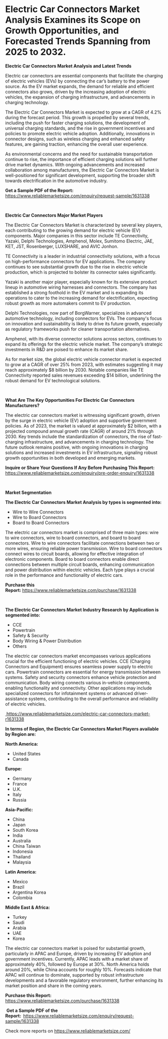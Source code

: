<p><h1>Electric Car Connectors Market Analysis Examines its Scope on Growth Opportunities, and Forecasted Trends Spanning from 2025 to 2032.</h1></p><p><strong>Electric Car Connectors Market Analysis and Latest Trends</strong></p>
<p><p>Electric car connectors are essential components that facilitate the charging of electric vehicles (EVs) by connecting the car’s battery to the power source. As the EV market expands, the demand for reliable and efficient connectors also grows, driven by the increasing adoption of electric vehicles, the expansion of charging infrastructure, and advancements in charging technology.</p><p>The Electric Car Connectors Market is expected to grow at a CAGR of 4.2% during the forecast period. This growth is propelled by several trends, including the push for faster charging solutions, the development of universal charging standards, and the rise in government incentives and policies to promote electric vehicle adoption. Additionally, innovations in connector designs, such as wireless charging and enhanced safety features, are gaining traction, enhancing the overall user experience.</p><p>As environmental concerns and the need for sustainable transportation continue to rise, the importance of efficient charging solutions will further drive market dynamics. With ongoing advancements and increased collaboration among manufacturers, the Electric Car Connectors Market is well-positioned for significant development, supporting the broader shift towards electrification in the automotive industry.</p></p>
<p><strong>Get a Sample PDF of the Report:&nbsp;</strong> <a href="https://www.reliablemarketsize.com/enquiry/request-sample/1631338?utm_campaign=2778&utm_medium=2&utm_source=Github&utm_content=ia&utm_term=30032025&utm_id=electric-car-connectors">https://www.reliablemarketsize.com/enquiry/request-sample/1631338</a></p>
<p>&nbsp;</p>
<p><strong>Electric Car Connectors Major Market Players</strong></p>
<p><p>The Electric Car Connectors Market is characterized by several key players, each contributing to the growing demand for electric vehicle (EV) components. Major companies in this sector include TE Connectivity, Yazaki, Delphi Technologies, Amphenol, Molex, Sumitomo Electric, JAE, KET, JST, Rosenberger, LUXSHARE, and AVIC Jonhon.</p><p>TE Connectivity is a leader in industrial connectivity solutions, with a focus on high-performance connectors for EV applications. The company continues to see substantial growth due to the rise in electric vehicle production, which is projected to bolster its connector sales significantly. </p><p>Yazaki is another major player, especially known for its extensive product lineup in automotive wiring harnesses and connectors. The company has established a strong foothold in the EV market and is expanding its operations to cater to the increasing demand for electrification, expecting robust growth as more automakers commit to EV production.</p><p>Delphi Technologies, now part of BorgWarner, specializes in advanced automotive technology, including connectors for EVs. The company's focus on innovation and sustainability is likely to drive its future growth, especially as regulatory frameworks push for cleaner transportation alternatives.</p><p>Amphenol, with its diverse connector solutions across sectors, continues to expand its offerings for the electric vehicle market. The company’s strategic investments in R&D are poised to enhance its market share.</p><p>As for market size, the global electric vehicle connector market is expected to grow at a CAGR of over 25% from 2023, with estimates suggesting it may reach approximately $8 billion by 2030. Notable companies like TE Connectivity reported sales revenues exceeding $14 billion, underlining the robust demand for EV technological solutions.</p></p>
<p>&nbsp;</p>
<p><strong>What Are The Key Opportunities For Electric Car Connectors Manufacturers?</strong></p>
<p><p>The electric car connectors market is witnessing significant growth, driven by the surge in electric vehicle (EV) adoption and supportive government policies. As of 2023, the market is valued at approximately $2 billion, with a projected compound annual growth rate (CAGR) of around 21% through 2030. Key trends include the standardization of connectors, the rise of fast-charging infrastructure, and advancements in charging technology. The future outlook remains positive, with ongoing innovations in charging solutions and increased investments in EV infrastructure, signaling robust growth opportunities in both developed and emerging markets.</p></p>
<p><strong>Inquire or Share Your Questions If Any Before Purchasing This Report:</strong> <a href="https://www.reliablemarketsize.com/enquiry/pre-order-enquiry/1631338?utm_campaign=2778&utm_medium=2&utm_source=Github&utm_content=ia&utm_term=30032025&utm_id=electric-car-connectors">https://www.reliablemarketsize.com/enquiry/pre-order-enquiry/1631338</a></p>
<p>&nbsp;</p>
<p><strong>Market Segmentation</strong></p>
<p><strong>The Electric Car Connectors Market Analysis by types is segmented into:</strong></p>
<p><ul><li>Wire to Wire Connectors</li><li>Wire to Board Connectors</li><li>Board to Board Connectors</li></ul></p>
<p><p>The electric car connectors market is comprised of three main types: wire to wire connectors, wire to board connectors, and board to board connectors. Wire to wire connectors facilitate connections between two or more wires, ensuring reliable power transmission. Wire to board connectors connect wires to circuit boards, allowing for effective integration of electronic components. Board to board connectors enable direct connections between multiple circuit boards, enhancing communication and power distribution within electric vehicles. Each type plays a crucial role in the performance and functionality of electric cars.</p></p>
<p><strong>Purchase this Report:&nbsp;</strong><a href="https://www.reliablemarketsize.com/purchase/1631338?utm_campaign=2778&utm_medium=2&utm_source=Github&utm_content=ia&utm_term=30032025&utm_id=electric-car-connectors">https://www.reliablemarketsize.com/purchase/1631338</a></p>
<p>&nbsp;</p>
<p><strong>The Electric Car Connectors Market Industry Research by Application is segmented into:</strong></p>
<p><ul><li>CCE</li><li>Powertrain</li><li>Safety & Security</li><li>Body Wiring & Power Distribution</li><li>Others</li></ul></p>
<p><p>The electric car connectors market encompasses various applications crucial for the efficient functioning of electric vehicles. CCE (Charging Connectors and Equipment) ensures seamless power supply to electric cars. Powertrain connectors are essential for energy transmission between systems. Safety and security connectors enhance vehicle protection and communication. Body wiring connects various in-vehicle components, enabling functionality and connectivity. Other applications may include specialized connectors for infotainment systems or advanced driver-assistance systems, contributing to the overall performance and reliability of electric vehicles.</p></p>
<p><a href="https://www.reliablemarketsize.com/electric-car-connectors-market-r1631338?utm_campaign=2778&utm_medium=2&utm_source=Github&utm_content=ia&utm_term=30032025&utm_id=electric-car-connectors">&nbsp;https://www.reliablemarketsize.com/electric-car-connectors-market-r1631338</a></p>
<p><strong>In terms of Region, the Electric Car Connectors Market Players available by Region are:</strong></p>
<p>
    <p> <strong> North America: </strong>
        <ul>
            <li>United States</li>
            <li>Canada</li>
        </ul>
        </p> 
    <p> <strong> Europe: </strong>
        <ul>
            <li>Germany</li>
            <li>France</li>
            <li>U.K.</li>
            <li>Italy</li>
            <li>Russia</li>
        </ul>
        </p> 
    <p> <strong> Asia-Pacific: </strong>
        <ul>
            <li>China</li>
            <li>Japan</li>
            <li>South Korea</li>
            <li>India</li>
            <li>Australia</li>
            <li>China Taiwan</li>
            <li>Indonesia</li>
            <li>Thailand</li>
            <li>Malaysia</li>
        </ul>
        </p> 
    <p> <strong> Latin America: </strong>
        <ul>
            <li>Mexico</li>
            <li>Brazil</li>
            <li>Argentina Korea</li>
            <li>Colombia</li>
        </ul>
        </p> 
    <p> <strong> Middle East & Africa: </strong>
        <ul>
            <li>Turkey</li>
            <li>Saudi</li>
            <li>Arabia</li>
            <li>UAE</li>
            <li>Korea</li>
        </ul>
    </p>
    </p>
<p><p>The electric car connectors market is poised for substantial growth, particularly in APAC and Europe, driven by increasing EV adoption and government incentives. Currently, APAC leads with a market share of approximately 40%, followed by Europe at 30%. North America holds around 20%, while China accounts for roughly 10%. Forecasts indicate that APAC will continue to dominate, supported by robust infrastructure developments and a favorable regulatory environment, further enhancing its market position and share in the coming years.</p></p>
<p><strong>Purchase this Report: </strong><a href="https://www.reliablemarketsize.com/purchase/1631338?utm_campaign=2778&utm_medium=2&utm_source=Github&utm_content=ia&utm_term=30032025&utm_id=electric-car-connectors">https://www.reliablemarketsize.com/purchase/1631338</a></p>
<p>&nbsp;<strong>Get a Sample PDF of the Report:&nbsp;&nbsp;</strong><a href="https://www.reliablemarketsize.com/enquiry/request-sample/1631338?utm_campaign=2778&utm_medium=2&utm_source=Github&utm_content=ia&utm_term=30032025&utm_id=electric-car-connectors">https://www.reliablemarketsize.com/enquiry/request-sample/1631338</a></p>
<p><strong></strong></p>
<p>Check more reports on <a href="https://www.reliablemarketsize.com/?utm_campaign=2778&utm_medium=2&utm_source=Github&utm_content=ia&utm_term=30032025&utm_id=electric-car-connectors">https://www.reliablemarketsize.com/</a></p>